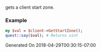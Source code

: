 gets a client start zone.
### Example

```perl
my $val = $client->GetStartZone();
quest::say($val); # Returns uint
```


Generated On 2018-04-29T00:30:15-07:00